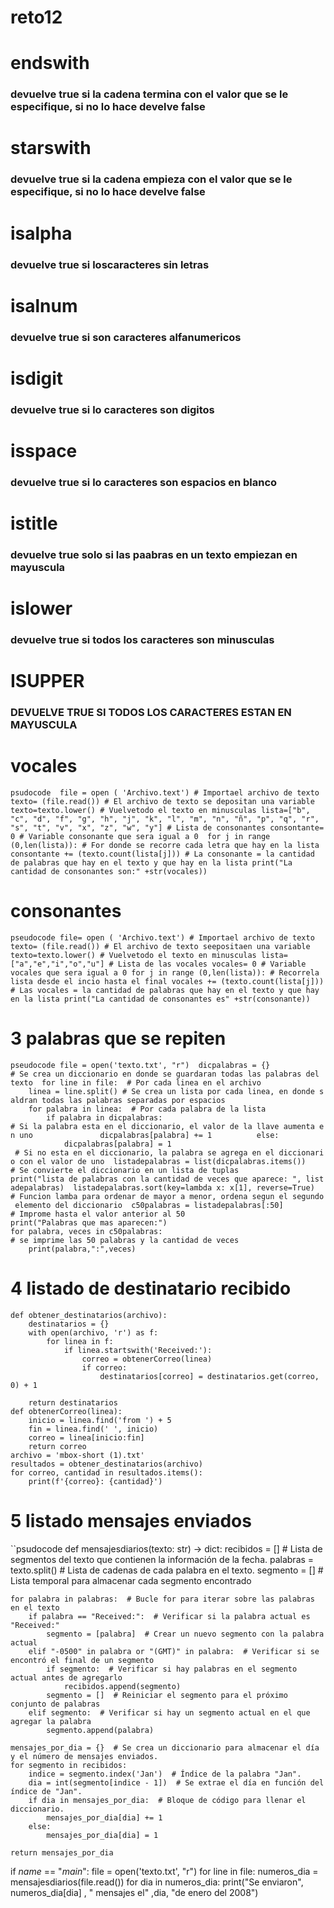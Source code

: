 # reto12
# endswith 
### devuelve true si la cadena termina con el valor que se le especifique, si no lo hace develve false
# starswith 
### devuelve true si la cadena empieza con el valor que se le especifique, si no lo hace develve false
# isalpha 
### devuelve true si loscaracteres sin letras
# isalnum
### devuelve true si son caracteres alfanumericos
# isdigit
### devuelve true si lo caracteres son digitos
 # isspace
### devuelve true si lo caracteres son espacios en blanco
# istitle 
### devuelve true solo si las paabras en un texto empiezan en mayuscula
# islower
### devuelve true si todos los caracteres son minusculas
# ISUPPER 
### DEVUELVE TRUE SI TODOS LOS CARACTERES ESTAN EN MAYUSCULA
 # vocales
``psudocode 
file = open ( 'Archivo.text') # Importael archivo de texto
texto= (file.read()) # El archivo de texto se depositan una variable
texto=texto.lower() # Vuelvetodo el texto en minusculas
lista=["b", "c", "d", "f", "g", "h", "j", "k", "l", "m", "n", "ñ", "p", "q", "r", "s", "t", "v", "x", "z", "w", "y"] # Lista de consonantes
consontante= 0 # Variable consonante que sera igual a 0 
for j in range (0,len(lista)): # For donde se recorre cada letra que hay en la lista
   consontante += (texto.count(lista[j])) # La consonante = la cantidad de palabras que hay en el texto y que hay en la lista
print("La cantidad de consonantes son:" +str(vocales))
``
# consonantes
 ``pseudocode
file= open ( 'Archivo.text') # Importael archivo de texto
texto= (file.read()) # El archivo de texto seepositaen una variable
texto=texto.lower() # Vuelvetodo el texto en minusculas
lista=["a","e","i","o","u"] # Lista de las vocales
vocales= 0 # Variable vocales que sera igual a 0
for j in range (0,len(lista)): # Recorrela lista desde el incio hasta el final
   vocales += (texto.count(lista[j])) # Las vocales = la cantidad de palabras que hay en el texto y que hay en la lista
print("La cantidad de consonantes es" +str(consonante))
 ``
# 3 palabras que se repiten
``pseudocode
file = open('texto.txt', "r")  dicpalabras = {} 
# Se crea un diccionario en donde se guardaran todas las palabras del texto  for line in file: 
# Por cada linea en el archivo 
    linea = line.split() # Se crea un lista por cada linea, en donde saldran todas las palabras separadas por espacios      for palabra in linea: 
# Por cada palabra de la lista          if palabra in dicpalabras: 
# Si la palabra esta en el diccionario, el valor de la llave aumenta en uno               dicpalabras[palabra] += 1 
         else:              dicpalabras[palabra] = 1
 # Si no esta en el diccionario, la palabra se agrega en el diccionario con el valor de uno  listadepalabras = list(dicpalabras.items()) 
# Se convierte el diccionario en un lista de tuplas  print("lista de palabras con la cantidad de veces que aparece: ", listadepalabras)  listadepalabras.sort(key=lambda x: x[1], reverse=True) 
# Funcion lamba para ordenar de mayor a menor, ordena segun el segundo elemento del diccionario  c50palabras = listadepalabras[:50] 
# Improme hasta el valor anterior al 50 
 print("Palabras que mas aparecen:") 
 for palabra, veces in c50palabras:
# se imprime las 50 palabras y la cantidad de veces     print(palabra,":",veces)
  ``
# 4 listado de destinatario recibido
```pseudocode
def obtener_destinatarios(archivo):
    destinatarios = {}
    with open(archivo, 'r') as f:
        for linea in f:
            if linea.startswith('Received:'):
                correo = obtenerCorreo(linea)
                if correo:
                    destinatarios[correo] = destinatarios.get(correo, 0) + 1

    return destinatarios
def obtenerCorreo(linea):
    inicio = linea.find('from ') + 5
    fin = linea.find(' ', inicio)
    correo = linea[inicio:fin]
    return correo
archivo = 'mbox-short (1).txt'
resultados = obtener_destinatarios(archivo)
for correo, cantidad in resultados.items():
    print(f'{correo}: {cantidad}')
  ```
# 5 listado mensajes enviados 
``psudocode
def mensajesdiarios(texto: str) -> dict:
    recibidos = []  # Lista de segmentos del texto que contienen la información de la fecha.
    palabras = texto.split()  # Lista de cadenas de cada palabra en el texto.
    segmento = []  # Lista temporal para almacenar cada segmento encontrado
    
    for palabra in palabras:  # Bucle for para iterar sobre las palabras en el texto
        if palabra == "Received:":  # Verificar si la palabra actual es "Received:"
            segmento = [palabra]  # Crear un nuevo segmento con la palabra actual
        elif "-0500" in palabra or "(GMT)" in palabra:  # Verificar si se encontró el final de un segmento
            if segmento:  # Verificar si hay palabras en el segmento actual antes de agregarlo
                recibidos.append(segmento)
            segmento = []  # Reiniciar el segmento para el próximo conjunto de palabras
        elif segmento:  # Verificar si hay un segmento actual en el que agregar la palabra
            segmento.append(palabra)
    
    mensajes_por_dia = {}  # Se crea un diccionario para almacenar el día y el número de mensajes enviados.
    for segmento in recibidos:
        indice = segmento.index('Jan')  # Índice de la palabra "Jan".
        dia = int(segmento[indice - 1])  # Se extrae el día en función del índice de "Jan".
        if dia in mensajes_por_dia:  # Bloque de código para llenar el diccionario.
            mensajes_por_dia[dia] += 1
        else:
            mensajes_por_dia[dia] = 1

    return mensajes_por_dia

if _name_ == "_main_":
    file = open('texto.txt', "r")
    for line in file:
        numeros_dia = mensajesdiarios(file.read())
        for dia in numeros_dia:
            print("Se enviaron", numeros_dia[dia] , " mensajes el" ,dia,  "de enero del 2008")
